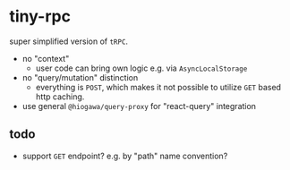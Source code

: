 # tiny-rpc

super simplified version of `tRPC`.

- no "context"
  - user code can bring own logic e.g. via `AsyncLocalStorage`
- no "query/mutation" distinction
  - everything is `POST`, which makes it not possible to utilize `GET` based http caching.
- use general `@hiogawa/query-proxy` for "react-query" integration

## todo

- support `GET` endpoint? e.g. by "path" name convention?
